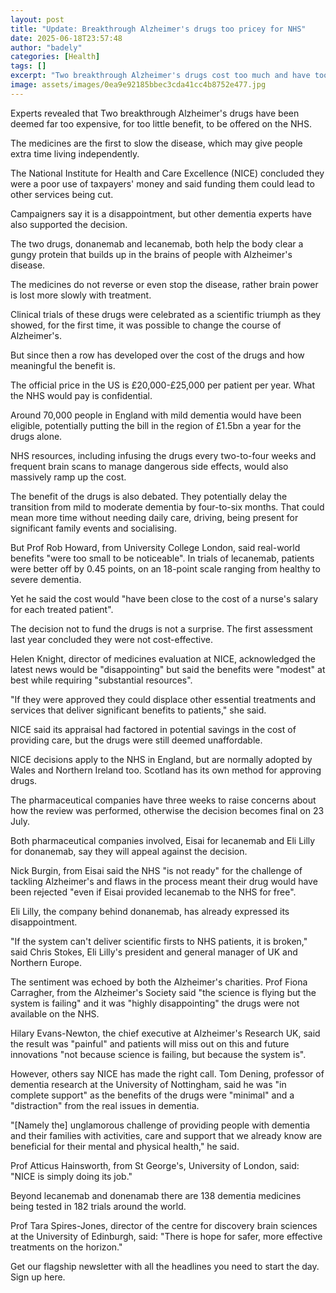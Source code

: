 ```yaml
---
layout: post
title: "Update: Breakthrough Alzheimer's drugs too pricey for NHS"
date: 2025-06-18T23:57:48
author: "badely"
categories: [Health]
tags: []
excerpt: "Two breakthrough Alzheimer's drugs cost too much and have too little benefit for NHS use, review finds."
image: assets/images/0ea9e92185bbec3cda41cc4b8752e477.jpg
---
```


Experts revealed that Two breakthrough Alzheimer's drugs have been deemed far too expensive, for too little benefit, to be offered on the NHS.

The medicines are the first to slow the disease, which may give people extra time living independently.

The National Institute for Health and Care Excellence (NICE) concluded they were a poor use of taxpayers' money and said funding them could lead to other services being cut.

Campaigners say it is a disappointment, but other dementia experts have also supported the decision.

The two drugs, donanemab and lecanemab, both help the body clear a gungy protein that builds up in the brains of people with Alzheimer's disease.

The medicines do not reverse or even stop the disease, rather brain power is lost more slowly with treatment.

Clinical trials of these drugs were celebrated as a scientific triumph as they showed, for the first time, it was possible to change the course of Alzheimer's.

But since then a row has developed over the cost of the drugs and how meaningful the benefit is.

The official price in the US is £20,000-£25,000 per patient per year. What the NHS would pay is confidential.

Around 70,000 people in England with mild dementia would have been eligible,  potentially putting the bill in the region of £1.5bn a year for the drugs alone.

NHS resources, including infusing the drugs every two-to-four weeks and frequent brain scans to manage dangerous side effects, would also massively ramp up the cost.

The benefit of the drugs is also debated. They potentially delay the transition from mild to moderate dementia by four-to-six months. That could mean more time without needing daily care, driving, being present for significant family events and socialising.

But Prof Rob Howard, from University College London, said real-world benefits "were too small to be noticeable". In trials of lecanemab, patients were better off by 0.45 points, on an 18-point scale ranging from healthy to severe dementia.

Yet he said the cost would "have been close to the cost of a nurse's salary for each treated patient".

The decision not to fund the drugs is not a surprise. The first assessment last year concluded they were not cost-effective.

Helen Knight, director of medicines evaluation at NICE, acknowledged the latest news would be "disappointing" but said the benefits were "modest" at best while requiring "substantial resources".

"If they were approved they could displace other essential treatments and services that deliver significant benefits to patients," she said.

NICE said its appraisal had factored in potential savings in the cost of providing care, but the drugs were still deemed unaffordable.

NICE decisions apply to the NHS in England, but are normally adopted by Wales and Northern Ireland too. Scotland has its own method for approving drugs.

The pharmaceutical companies have three weeks to raise concerns about how the review was performed, otherwise the decision becomes final on 23 July.

Both pharmaceutical companies involved, Eisai for lecanemab and Eli Lilly for donanemab, say they will appeal against the decision. 

Nick Burgin, from Eisai said the NHS "is not ready" for the challenge of tackling Alzheimer's and flaws in the process meant their drug would have been rejected "even if Eisai provided lecanemab to the NHS for free".

Eli Lilly, the company behind donanemab, has already expressed its disappointment.  

"If the system can't deliver scientific firsts to NHS patients, it is broken," said Chris Stokes, Eli Lilly's president and general manager of UK and Northern Europe. 

The sentiment was echoed by both the Alzheimer's charities. Prof Fiona Carragher, from the Alzheimer's Society said "the science is flying but the system is failing" and it was "highly disappointing" the drugs were not available on the NHS.

Hilary Evans-Newton, the chief executive at Alzheimer's Research UK, said the result was "painful" and patients will miss out on this and future innovations "not because science is failing, but because the system is".

However, others say NICE has made the right call. Tom Dening, professor of dementia research at the University of Nottingham, said he was "in complete support" as the benefits of the drugs were "minimal" and a "distraction" from the real issues in dementia.

"[Namely the] unglamorous challenge of providing people with dementia and their families with activities, care and support that we already know are beneficial for their mental and physical health," he said.

Prof Atticus Hainsworth, from St George's, University of London, said: "NICE is simply doing its job."

Beyond lecanemab and donenamab there are 138 dementia medicines being tested in 182 trials around the world.

Prof Tara Spires-Jones, director of the centre for discovery brain sciences at the University of Edinburgh, said: "There is hope for safer, more effective treatments on the horizon."

Get our flagship newsletter with all the headlines you need to start the day. Sign up here.


